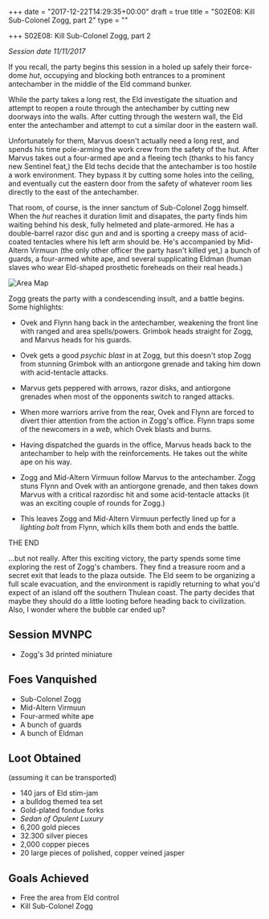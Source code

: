 +++
date = "2017-12-22T14:29:35+00:00"
draft = true
title = "S02E08: Kill Sub-Colonel Zogg, part 2"
type = ""

+++
S02E08: Kill Sub-Colonel Zogg, part 2

_Session date 11/11/2017_

If you recall, the party begins this session in a holed up safely their force-dome _hut_, occupying and blocking both entrances to a prominent antechamber in the middle of the Eld command bunker.  

<!--more-->

While the party takes a long rest, the Eld investigate the situation and attempt to reopen a route through the antechamber by cutting new doorways into the walls. After cutting through the western wall, the Eld enter the antechamber and attempt to cut a similar door in the eastern wall. 

Unfortunately for them, Marvus doesn't actually need a long rest, and spends his time pole-arming the work crew from the safety of the hut. After Marvus takes out a four-armed ape and a fleeing tech (thanks to his fancy new Sentinel feat,) the Eld techs decide that the antechamber is too hostile a work environment. They bypass it by cutting some holes into the ceiling, and eventually cut the eastern door from the safety of whatever room lies directly to the east of the antechamber.

That room, of course, is the inner sanctum of Sub-Colonel Zogg himself. When the _hut_ reaches it duration limit and disapates, the party finds him waiting behind his desk, fully helmeted and plate-armored. He has a double-barrel razor disc gun and and is sporting a creepy mass of acid-coated tentacles where his left arm should be. He's accompanied by Mid-Altern Virmuun (the only other officer the party hasn't killed yet,) a bunch of guards, a four-armed white ape, and several supplicating Eldman (human slaves who wear Eld-shaped prosthetic foreheads on their real heads.) 

![Area Map](/uploads/session_8.png)

Zogg greats the party with a condescending insult, and a battle begins. Some highlights:

* Ovek and Flynn hang back in the antechamber,  weakening the front line with ranged and area spells/powers. Grimbok heads straight for Zogg, and Marvus heads for his guards. 

* Ovek gets a good _psychic blast_ in at Zogg, but this doesn't stop Zogg from stunning Grimbok with an antiorgone grenade and taking him down with acid-tentacle attacks.
 
* Marvus gets peppered with arrows, razor disks, and antiorgone grenades when most of the opponents switch to ranged attacks.

* When more warriors arrive from the rear, Ovek and Flynn are forced to divert thier attention from the action in Zogg's office. Flynn traps some of the newcomers in a _web_, which Ovek blasts and burns.

* Having dispatched the guards in the office, Marvus heads back to the antechamber to help with the reinforcements. He takes out the white ape on his way.

* Zogg and Mid-Altern Virmuun follow Marvus to the antechamber. Zogg stuns Flynn and Ovek with an antiorgone grenade, and then takes down Marvus with a critical razordisc hit and some acid-tentacle attacks (it was an exciting couple of rounds for Zogg.)

* This leaves Zogg and Mid-Altern Virmuun perfectly lined up for a _lighting bolt_ from Flynn, which kills them both and ends the battle.

THE END

...but not really. After this exciting victory, the party spends some time exploring the rest of Zogg's chambers. They find a treasure room and a secret exit that leads to the plaza outside. The Eld seem to be organizing a full scale evacuation, and the environment is rapidly returning to what you'd expect of an island off the southern Thulean coast. The party decides that maybe they should do a little looting before heading back to civilization. Also, I wonder where the bubble car ended up?

## Session MVNPC

* Zogg's 3d printed miniature

## Foes Vanquished

* Sub-Colonel Zogg
* Mid-Altern Virmuun
* Four-armed white ape
* A bunch of guards
* A bunch of Eldman

## Loot Obtained

(assuming it can be transported)

* 140 jars of Eld stim-jam
* a bulldog themed tea set 
* Gold-plated fondue forks
* _Sedan of Opulent Luxury_
* 6,200 gold pieces
* 32.300 silver pieces
* 2,000 copper pieces
* 20 large pieces of polished, copper veined  jasper


## Goals Achieved

* Free the area from Eld control
* Kill Sub-Colonel Zogg

